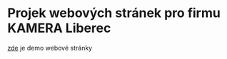 # Projek webových stránek pro firmu KAMERA Liberec

[zde](https://janserbus.github.io/MP_2023/) je demo webové stránky